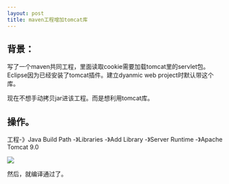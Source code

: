 ```yaml
---
layout: post
title: maven工程增加tomcat库
---
```


## 背景：
写了一个maven共同工程，里面读取cookie需要加载tomcat里的servlet包。
Eclipse因为已经安装了tomcat插件。建立dyanmic web project时默认带这个库。

现在不想手动拷贝jar进该工程。而是想利用tomcat库。

## 操作。

工程-》Java Build Path -》Libraries -》Add Library -》Server Runtime -》Apache Tomcat 9.0

![](/docs/images/2021-01-22-14-55-03.png)

然后，就编译通过了。